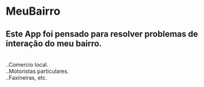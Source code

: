 # MeuBairro<br />
##  Este App foi pensado para resolver problemas de interação do meu bairro.
<br />
..Comercio local.<br />
..Motoristas particulares.<br />
..Faxineiras, etc.
